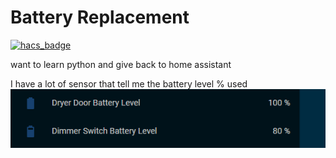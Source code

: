 # Battery Replacement

[![hacs_badge](https://img.shields.io/badge/HACS-Default-orange.svg?style=for-the-badge)](https://github.com/custom-components/hacs)

want to learn python and give back to home assistant

I have a lot of sensor that tell me the battery level % used
![battery](https://github.com/MYLE-01/battery_replacement/blob/master/battery_level.PNG)
